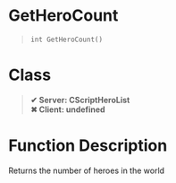 # GetHeroCount
> `int GetHeroCount()`
# Class
> __✔ Server: CScriptHeroList__  
> __✖ Client: undefined__  
# Function Description
Returns the number of heroes in the world
